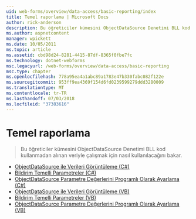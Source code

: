 ```yaml
---
uid: web-forms/overview/data-access/basic-reporting/index
title: Temel raporlama | Microsoft Docs
author: rick-anderson
description: Bu öğreticiler kümesini ObjectDataSource Denetimi BLL kod kullanmadan alınan veriyle çalışmak için nasıl kullanılacağını bakar.
ms.author: aspnetcontent
manager: wpickett
ms.date: 10/05/2011
ms.topic: article
ms.assetid: cbd98d24-8281-4415-87df-8365f0fbe7fc
ms.technology: dotnet-webforms
msc.legacyurl: /web-forms/overview/data-access/basic-reporting
msc.type: chapter
ms.openlocfilehash: 778a95ea4a1abc89a1783e47b330fabc082f122e
ms.sourcegitcommit: 953ff9ea4369f154d6fd0239599279ddd3280009
ms.translationtype: MT
ms.contentlocale: tr-TR
ms.lasthandoff: 07/03/2018
ms.locfileid: "37383616"
---
```

<a name="basic-reporting"></a>Temel raporlama
====================
> Bu öğreticiler kümesini ObjectDataSource Denetimi BLL kod kullanmadan alınan veriyle çalışmak için nasıl kullanılacağını bakar.


- [ObjectDataSource ile Verileri Görüntüleme (C#)](displaying-data-with-the-objectdatasource-cs.md)
- [Bildirim Temelli Parametreler (C#)](declarative-parameters-cs.md)
- [ObjectDataSource Parametre Değerlerini Programlı Olarak Ayarlama (C#)](programmatically-setting-the-objectdatasource-s-parameter-values-cs.md)
- [ObjectDataSource ile Verileri Görüntüleme (VB)](displaying-data-with-the-objectdatasource-vb.md)
- [Bildirim Temelli Parametreler (VB)](declarative-parameters-vb.md)
- [ObjectDataSource Parametre Değerlerini Programlı Olarak Ayarlama (VB)](programmatically-setting-the-objectdatasource-s-parameter-values-vb.md)
